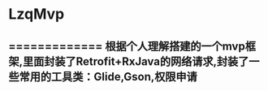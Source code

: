 # LzqMvp
=============
根据个人理解搭建的一个mvp框架,里面封装了Retrofit+RxJava的网络请求,封装了一些常用的工具类：Glide,Gson,权限申请
-----------------
